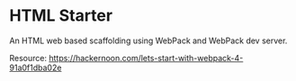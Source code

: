 # HTML Starter

An HTML web based scaffolding using WebPack and WebPack dev server.

Resource: https://hackernoon.com/lets-start-with-webpack-4-91a0f1dba02e
